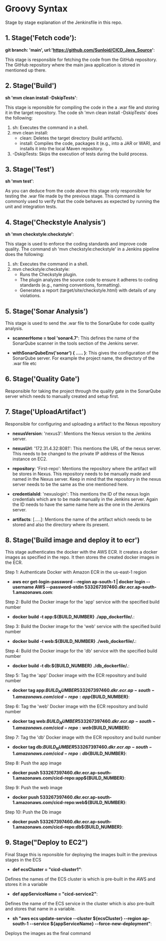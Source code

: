 # Groovy Syntax 
Stage by stage explanation of the Jenkinsfile in this repo. 

## 1. Stage('Fetch code'): 
**git branch: 'main', url:'https://github.com/Sunloid/CICD_Java_Source'**: 

This stage is responsible for fetching the code from the GitHub repository. The GitHub repository where the main java application is stored in mentioned up there. 
          
## 2. Stage('Build')
**sh 'mvn clean install -DskipTests'**: 

This stage is reponsible for compiling the code in the a .war file and storing it in the target repository. 
The code sh 'mvn clean install -DskipTests' does the following:
1. sh: Executes the command in a shell.
2. mvn clean install:
    - clean: Deletes the target directory (build artifacts).
    - install: Compiles the code, packages it (e.g., into a JAR or WAR), and installs it into the local Maven repository.
3. -DskipTests: Skips the execution of tests during the build process.

## 3. Stage('Test')
**sh 'mvn test'**:

As you can deduce from the code above this stage only responsible for testing the .war file made by the previous stage. This command is commonly used to verify that the code behaves as expected by running the unit and integration tests.

## 4.  Stage('Checkstyle Analysis')
**sh 'mvn checkstyle:checkstyle'**:

This stage is used to enforce the coding standards and improve code quality. 
The command sh 'mvn checkstyle:checkstyle' in a Jenkins pipeline does the following:
1. sh: Executes the command in a shell.
2. mvn checkstyle:checkstyle:
    - Runs the Checkstyle plugin.
    - The plugin analyzes the source code to ensure it adheres to coding standards (e.g., naming conventions, formatting).
    - Generates a report (target/site/checkstyle.html) with details of any violations.

## 5.  Stage('Sonar Analysis')
This stage is used to send the .war file to the SonarQube for code quality analysis. 

- **scannerHome = tool 'sonar4.7'**:
This defines the name of the SonarQube scanner in the tools section of the Jenkins server. 

- **withSonarQubeEnv('sonar') { ..... }**: 
This gives the  configuration of the SonarQube server. For example the project name, the directory of the .war file etc 

## 6. Stage('Quality Gate')

Responsible for taking the project through the quality gate in the SonarQube server which needs to manually created and setup first.

## 7. Stage('UploadArtifact')
Responsible for configuring and uploading a artifact to the Nexus repository

- **nexusVersion**: 'nexus3': Mentions the Nexus version to the Jenkins server.

- **nexusUrl**: '172.31.4.32:8081': This mentions the URL of the nexus server. This needs to be changed to the private IP address of the Nexus instance on EC2.

- **repository**: 'First-repo': Mentions the repository where the artifact will be stores in Nexus. This repository needs to be manually made and named in the Nexus server. Keep in mind that the repository in the nexus server needs to be the same as the one mentioned here.

- **credentialsId**: 'nexuslogin': This mentions the ID of the nexus login credentials which are to be made manually in the Jenkins server. Again the ID needs to have the same name here as the one in the Jenkins server.

- **artifacts**: [.....]: Mentions the name of the artifact which needs to be stored and also the directory where its present.

## 8. Stage('Build image and deploy it to ecr') 
This stage authenticates the docker with the AWS ECR. It creates a docker images as specified in the repo. It then stores the created docker images in the ECR. 

Step 1: Authenticate Docker with Amazon ECR in the us-east-1 region

- **aws ecr get-login-password --region ap-south-1 | docker login --username AWS --password-stdin 533267397460.dkr.ecr.ap-south-1.amazonaws.com**:

Step 2: Build the Docker image for the 'app' service with the specified build number

- **docker build -t app:${BUILD_NUMBER} ./app_dockerfile/.**:

Step 3: Build the Docker image for the 'web' service with the specified build number

- **docker build -t web:${BUILD_NUMBER} ./web_dockerfile/.**:

Step 4: Build the Docker image for the 'db' service with the specified build number

- **docker build -t db:${BUILD_NUMBER}  ./db_dockerfile/.**:

Step 5: Tag the 'app' Docker image with the ECR repository and build number

- **docker tag app:${BUILD_NUMBER} 533267397460.dkr.ecr.ap-south-1.amazonaws.com/cicd-repo:app${BUILD_NUMBER}**:

Step 6: Tag the 'web' Docker image with the ECR repository and build number

- **docker tag web:${BUILD_NUMBER} 533267397460.dkr.ecr.ap-south-1.amazonaws.com/cicd-repo:web${BUILD_NUMBER}**:

Step 7: Tag the 'db' Docker image with the ECR repository and build number

- **docker tag db:${BUILD_NUMBER} 533267397460.dkr.ecr.ap-south-1.amazonaws.com/cicd-repo:db${BUILD_NUMBER}**:

Step 8: Push the app image

- **docker push 533267397460.dkr.ecr.ap-south-1.amazonaws.com/cicd-repo:app${BUILD_NUMBER}**: 

Step 9: Push the web image 

- **docker push 533267397460.dkr.ecr.ap-south-1.amazonaws.com/cicd-repo:web${BUILD_NUMBER}**:

Step 10: Push the Db image 

- **docker push 533267397460.dkr.ecr.ap-south-1.amazonaws.com/cicd-repo:db${BUILD_NUMBER}**:


## 9. Stage("Deploy to EC2")

Final Stage this is reponsible for deploying the images built in the previous stages in the ECS 

- **def ecsCluster = "cicd-cluster1"**: 

Defines the names of the ECS cluster is which is pre-built in the AWS and stores it in a variable

- **def appServiceName = "cicd-service2"**:

Defines the name of the ECS service in the cluster which is also pre-built and stores that name in a variable. 

- **sh "aws ecs update-service --cluster ${ecsCluster} --region ap-south-1 --service ${appServiceName}  --force-new-deployment"**:

Deploys the images as the final command 